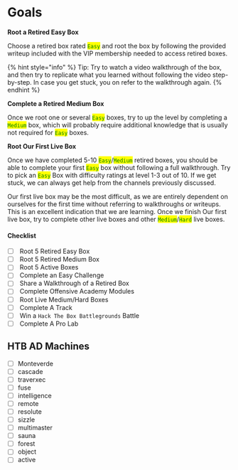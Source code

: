 # Goals

**Root a Retired Easy Box**

Choose a retired box rated <mark style="color:green;">`Easy`</mark> <mark style="color:green;"></mark><mark style="color:green;"></mark> and root the box by following the provided writeup included with the VIP membership needed to access retired boxes.

{% hint style="info" %}
Tip: Try to watch a video walkthrough of the box, and then try to replicate what you learned without following the video step-by-step. In case you get stuck, you on refer to the walkthrough again.
{% endhint %}

**Complete a Retired Medium Box**

Once we root one or several <mark style="color:green;">`Easy`</mark> <mark style="color:green;"></mark><mark style="color:green;"></mark> boxes, try to up the level by completing a <mark style="color:green;">`Medium`</mark> <mark style="color:green;"></mark><mark style="color:green;"></mark> box, which will probably require additional knowledge that is usually not required for <mark style="color:green;">`Easy`</mark> <mark style="color:green;"></mark><mark style="color:green;"></mark> boxes.

**Root Our First Live Box**

Once we have completed 5-10 <mark style="color:green;">`Easy`</mark>/<mark style="color:green;">`Medium`</mark> <mark style="color:green;"></mark><mark style="color:green;"></mark> retired boxes, you should be able to complete your first <mark style="color:green;">`Easy`</mark> <mark style="color:green;"></mark><mark style="color:green;"></mark> box without following a full walkthrough. Try to pick an <mark style="color:green;">`Easy`</mark> <mark style="color:green;"></mark><mark style="color:green;"></mark> Box with difficulty ratings at level 1-3 out of 10. If we get stuck, we can always get help from the channels previously discussed.

Our first live box may be the most difficult, as we are entirely dependent on ourselves for the first time without referring to walkthroughs or writeups. This is an excellent indication that we are learning. Once we finish Our first live box, try to complete other live boxes and other <mark style="color:green;">`Medium`</mark>/<mark style="color:green;">`Hard`</mark> <mark style="color:green;"></mark><mark style="color:green;"></mark> live boxes.

#### Checklist

* [ ] &#x20;Root 5 Retired Easy Box
* [ ] &#x20;Root 5 Retired Medium Box
* [ ] &#x20;Root 5 Active Boxes
* [ ] &#x20;Complete an Easy Challenge
* [ ] &#x20;Share a Walkthrough of a Retired Box
* [ ] &#x20;Complete Offensive Academy Modules
* [ ] &#x20;Root Live Medium/Hard Boxes
* [ ] &#x20;Complete A Track
* [ ] &#x20;Win a `Hack The Box Battlegrounds` Battle
* [ ] &#x20;Complete A Pro Lab

## HTB AD Machines

* [ ] Monteverde
* [ ] cascade
* [ ] traverxec
* [ ] fuse
* [ ] intelligence
* [ ] remote
* [ ] resolute
* [ ] sizzle
* [ ] multimaster
* [ ] sauna
* [ ] forest
* [ ] object
* [ ] active

